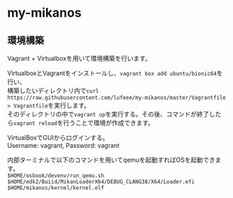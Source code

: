 # my-mikanos

## 環境構築
Vagrant + Virtualboxを用いて環境構築を行います。  
  
VirtualboxとVagrantをインストールし、`vagrant box add ubuntu/bionic64`を行い、  
構築したいディレクトリ内で`curl https://raw.githubusercontent.com/lufeee/my-mikanos/master/Vagrantfile > Vagrantfile`を実行します。  
そのディレクトリの中で`vagrant up`を実行する。その後、コマンドが終了したら`vagrant reload`を行うことで環境が作成できます。  
  
VirtualBoxでGUIからログインする。  
Username: vagrant, Password: vagrant  

内部ターミナルで以下のコマンドを用いてqemuを起動すればOSを起動できます。  
`$HOME/osbook/devenv/run_qemu.sh $HOME/edk2/Buiid/MikanLoaderX64/DEBUG_CLANG38/X64/Loader.efi $HOME/mikanos/kernel/kernel.elf`    
